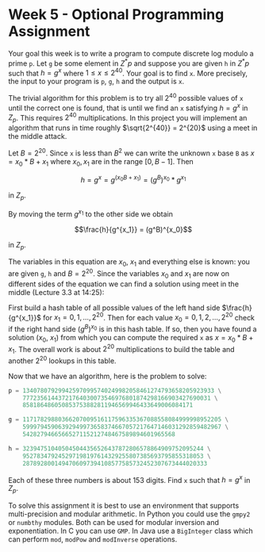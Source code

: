 # Week 5 - Optional Programming Assignment

Your goal this week is to write a program to compute discrete log modulo a prime `p`. Let `g` be some element in $Z^*p$ and suppose you are given `h` in $Z^*p$ such that $h = g^x$ where $1 \leq x \leq 2^{40}$. Your goal is to find `x`. More precisely, the input to your program is `p`, `g`, `h` and the output is `x`.

The trivial algorithm for this problem is to try all $2^{40}$ possible values of `x` until the correct one is found, that is until we find an `x` satisfying $h = g^x$ in $Z_p$. This requires $2^{40}$ multiplications. In this project you will implement an algorithm that runs in time roughly $\sqrt{2^{40}} = 2^{20}$ using a meet in the middle attack.

Let $`B = 2^{20}`$. Since `x` is less than $B^2$ we can write the unknown `x` base `B` as $x = x_0 * B + x_1$ where $x_0, x_1$ are in the range $[0, B−1]$. Then

$$h = g^x = g^{(x_0B+x_1)} = (g^B)^{x_0} * g^{x_1}$$

in $Z_p$.

By moving the term $g^{x_1}$ to the other side we obtain

$$\frac{h}{g^{x_1}} = (g^B)^{x_0}$$

in $Z_p$.

The variables in this equation are $`x_0`$, $`x_1`$ and everything else is known: you are given `g`, `h` and $`B = 2^{20}`$. Since the variables $`x_0`$ and $`x_1`$ are now on different sides of the equation we can find a solution using meet in the middle (Lecture 3.3 at 14:25):

First build a hash table of all possible values of the left hand side $\frac{h}{g^{x_1}}$ for $`x_1 = 0, 1, …, 2^{20}`$. Then for each value $`x_0 = 0, 1, 2, …, 2^{20}`$ check if the right hand side $(g^B)^{x_0}$ is in this hash table. If so, then you have found a solution ($`x_0`$, $`x_1`$) from which you can compute the required `x` as $x = x_0 * B + x_1$. The overall work is about $2^{20}$ multiplications to build the table and another $2^{20}$ lookups in this table.

Now that we have an algorithm, here is the problem to solve:

```python
p = 134078079299425970995740249982058461274793658205923933 \
	77723561443721764030073546976801874298166903427690031 \
	858186486050853753882811946569946433649006084171

g = 11717829880366207009516117596335367088558084999998952205 \
	59997945906392949973658374667057217647146031292859482967 \
	5428279466566527115212748467589894601965568

h = 323947510405045044356526437872806578864909752095244 \
	952783479245297198197614329255807385693795855318053 \
	2878928001494706097394108577585732452307673444020333
```

Each of these three numbers is about 153 digits. Find `x` such that $h = g^x$ in $Z_p$.

To solve this assignment it is best to use an environment that supports multi-precision and modular arithmetic. In Python you could use the `gmpy2` or `numbthy` modules. Both can be used for modular inversion and exponentiation. In C you can use `GMP`. In Java use a `BigInteger` class which can perform `mod`, `modPow` and `modInverse` operations.

